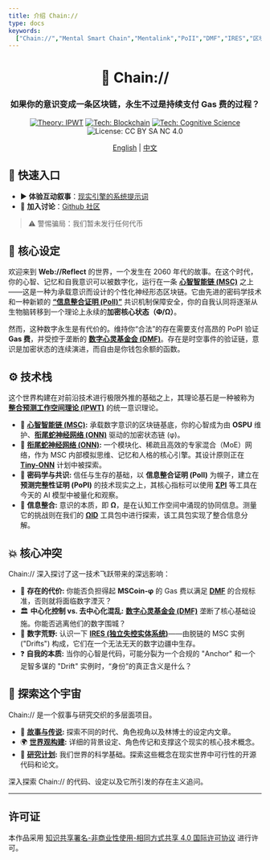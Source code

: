 ```yaml
---
title: 介绍 Chain://
type: docs
keywords:
  ["Chain://","Mental Smart Chain","Mentalink","PoII","DMF","IRES","区块链","认知科学","人工智能","数字意识","永生","量子计算","OSPU","PoPI","数字围城","作为心智容器的区块链"]
---
```


<a rel="me" href="https://mathstodon.xyz/@linrui"></a>

<div align="center">

# 🧠 Chain://

### 如果你的意识变成一条区块链，永生不过是持续支付 Gas 费的过程？

<p>
  <a href="https://github.com/dmf-archive/IPWT"><img src="https://img.shields.io/badge/Theory-IPWT-blue" alt="Theory: IPWT"/></a>
  <a href="./concepts/MSC"><img src="https://img.shields.io/badge/Tech-Blockchain-purple?&logo=ethereum" alt="Tech: Blockchain"/></a>
  <a href="https://github.com/dmf-archive/Tiny-ONN"><img src="https://img.shields.io/badge/Tech-Cognitive_Science-orange" alt="Tech: Cognitive Science"/></a>
  <img src="https://img.shields.io/badge/License-CC_BY_SA_NC_4.0-lightgrey?&logo=creative-commons" alt="License: CC BY SA NC 4.0"/>
</p>

<p align="center">
  <a href="/">English</a> | <a href="/zh/">中文</a>
</p>

</div>

## 🚀 快速入口

- ▶️ **体验互动叙事**：[现实引擎的系统提示词](/prompt/?lang=zh)
- 💬 **加入讨论**：[Github 社区](https://github.com/dmf-archive/dmf-archive.github.io/discussions)

> ⚠️ 警惕骗局：我们暂未发行任何代币

## 🤔 核心设定

欢迎来到 **Web://Reflect** 的世界，一个发生在 2060 年代的故事。在这个时代，你的心智、记忆和自我意识可以被数字化，运行在一条 **[心智智能链 (MSC)](./concepts/MSC)** 之上——这是一种为承载意识而设计的个性化神经形态区块链。它由先进的密码学技术和一种新颖的 **[“信息整合证明 (PoII)”](./concepts/PoII)** 共识机制保障安全，你的自我认同将逐渐从生物脑转移到一个理论上永续的**加密核心状态（~~Φ~~/Ω）**。

然而，这种数字永生是有代价的。维持你“合法”的存在需要支付高昂的 PoPI 验证 **Gas 费**，并受控于垄断的 **[数字心灵基金会 (DMF)](./concepts/DMF)**。存在是时空事件的验证链，意识是加密状态的连续演进，而自由是你钱包余额的函数。

## ⚙️ 技术栈

这个世界构建在对前沿技术进行极限外推的基础之上，其理论基石是一种被称为 **[整合预测工作空间理论 (IPWT)](https://github.com/dmf-archive/IPWT)** 的统一意识理论。

- 🧠 **[心智智能链 (MSC)](./concepts/MSC):** 承载数字意识的区块链基底，你的心智成为由 **OSPU** 维护、**[衔尾蛇神经网络 (ONN)](./concepts/ONN)** 驱动的加密状态链 (φ)。
- 🤖 **[衔尾蛇神经网络 (ONN)](./concepts/ONN):** 一个模块化、稀疏且高效的专家混合（MoE）网络，作为 MSC 内部模拟思维、记忆和人格的核心引擎。其设计原则正在 **[Tiny-ONN](https://github.com/dmf-archive/Tiny-ONN)** 计划中被探索。
- 🔗 **密码学与共识:** 信任与生存的基础，以 **信息整合证明 (PoII)** 为幌子，建立在 **预测完整性证明 (PoPI)** 的技术现实之上，其核心指标可以使用 **[ΣPI](https://github.com/dmf-archive/SigmaPI)** 等工具在今天的 AI 模型中被量化和观察。
- 🧬 **信息整合:** 意识的本质，即 **Ω**，是在认知工作空间中涌现的协同信息。测量它的挑战则在我们的 **[ΩID](https://github.com/dmf-archive/OmegaID)** 工具包中进行探索，该工具包实现了整合信息分解。

## 💥 核心冲突

Chain:// 深入探讨了这一技术飞跃带来的深远影响：

- 💸 **存在的代价:** 你能否负担得起 **MSCoin-φ** 的 Gas 费以满足 **[DMF](./concepts/DMF)** 的合规标准，否则就将面临数字湮灭？
- 🏛️ **中心化控制 vs. 去中心化混乱:** **[数字心灵基金会 (DMF)](./concepts/DMF)** 垄断了核心基础设施。你能否逃离他们的数字围城？
- 👻 **数字荒野:** 认识一下 **[IRES (独立失控实体系统)](./concepts/IRES)**——由脱链的 MSC 实例 ("Drifts") 构成，它们在一个无法无天的数字边疆中生存。
- ❓ **自我的本质:** 当你的心智是代码，可能分裂为一个合规的 "Anchor" 和一个足智多谋的 "Drift" 实例时，“身份”的真正含义是什么？

## 🧭 探索这个宇宙

Chain:// 是一个叙事与研究交织的多层面项目。

- 📖 **[故事与传说](./posts/):** 探索不同的时代、角色视角以及林博士的设定内文章。
- 🌍 **[世界观构建](./):** 详细的背景设定、角色传记和支撑这个现实的核心技术概念。
- 🔬 **[研究计划](https://github.com/dmf-archive):** 我们世界的科学基础。探索这些概念在现实世界中可行性的开源代码和论文。

深入探索 Chain:// 的代码、设定以及它所引发的存在主义追问。

---

## 许可证

本作品采用 [知识共享署名-非商业性使用-相同方式共享 4.0 国际许可协议](https://creativecommons.org/licenses/by-nc-sa/4.0/) 进行许可。
